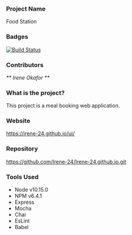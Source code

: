 ### Project Name
Food Station

### Badges
[![Build Status](https://travis-ci.com/Irene-24/Irene-24.github.io.svg?branch=master)](https://travis-ci.com/Irene-24/Irene-24.github.io)


###  Contributors
_** *Irene Okafor* **_

### What is the project?
This project is a meal booking web application.

### Website
https://irene-24.github.io/ui/

### Repository
https://github.com/Irene-24/Irene-24.github.io.git

### Tools Used
* Node v10.15.0
* NPM v6.4.1
* Express
* Mocha
* Chai
* EsLint
* Babel

 